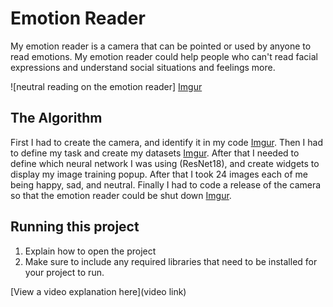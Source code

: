# Emotion Reader

My emotion reader is a camera that can be pointed or used by anyone to read emotions. My emotion reader could help people who can't read facial expressions and understand social situations and feelings more.

![neutral reading on the emotion reader] [Imgur](https://imgur.com/ReDJpoa)

## The Algorithm

First I had to create the camera, and identify it in my code [Imgur](https://imgur.com/vr2SYBz). Then I had to define my task and create my datasets [Imgur](https://imgur.com/kFnY0Vx). After that I needed to define which neural network I was using (ResNet18), and create widgets to display my image training popup. After that I took 24 images each of me being happy, sad, and neutral. Finally I had to code a release of the camera so that the emotion reader could be shut down [Imgur](https://imgur.com/7Kxhd7P).

## Running this project

1. Explain how to open the project
2. Make sure to include any required libraries that need to be installed for your project to run.

[View a video explanation here](video link)
